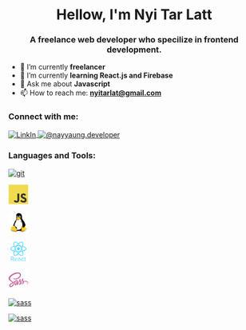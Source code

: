 <h1 align="center">Hellow, I'm Nyi Tar Latt</h1>
<h3 align="center">A freelance web developer who specilize in frontend development.</h3>



- 🔭 I’m currently **freelancer**
- 🌱 I’m currently **learning  React.js and Firebase**
- 💬 Ask me about **Javascript**
- 📫 How to reach me: **nyitarlat@gmail.com**

<h3 align="left">Connect with me:</h3>

<p align="left">
  
<a href="https://www.linkedin.com/in/nyi-tar-latt-290638226/" target="blank">
<img align="center" src="https://www.vectorlogo.zone/logos/linkedin/linkedin-tile.svg" alt="LinkIn" height="30" width="40" />
</a>
<a href="https://www.facebook.com/ariko.nora" target="blank">
<img align="center" src="https://www.vectorlogo.zone/logos/facebook/facebook-official.svg" alt="@nayyaung.developer" height="30" width="40" />
</a>
</p>

<h3 align="left">Languages and Tools:</h3>
<p align="left">

<a href="https://git-scm.com/" target="_blank"> <img src="https://www.vectorlogo.zone/logos/git-scm/git-scm-icon.svg" alt="git" width="40" height="40"/> </a>

<a href="https://developer.mozilla.org/en-US/docs/Web/JavaScript" target="_blank"> <img src="https://raw.githubusercontent.com/devicons/devicon/master/icons/javascript/javascript-original.svg" alt="javascript" width="40" height="40"/> </a>

<a href="https://www.linux.org/" target="_blank"> <img src="https://raw.githubusercontent.com/devicons/devicon/master/icons/linux/linux-original.svg" alt="linux" width="40" height="40"/> </a>

<a href="https://reactjs.org/" target="_blank"> <img src="https://raw.githubusercontent.com/devicons/devicon/master/icons/react/react-original-wordmark.svg" alt="react" width="40" height="40"/> </a>

<a href="https://sass-lang.com" target="_blank"> <img src="https://raw.githubusercontent.com/devicons/devicon/master/icons/sass/sass-original.svg" alt="sass" width="40" height="40"/> </a>

<a href="https://get-bootstrap.com" target="_blank"> <img src="https://www.vectorlogo.zone/logos/getbootstrap/getbootstrap-icon.svg" alt="sass" width="40" height="40"/> </a>

<a href="https://jquery.com/" target="_blank"> <img src="https://www.vectorlogo.zone/logos/jquery/jquery-horizontal.svg" alt="sass" width="40" height="40"/> </a>

